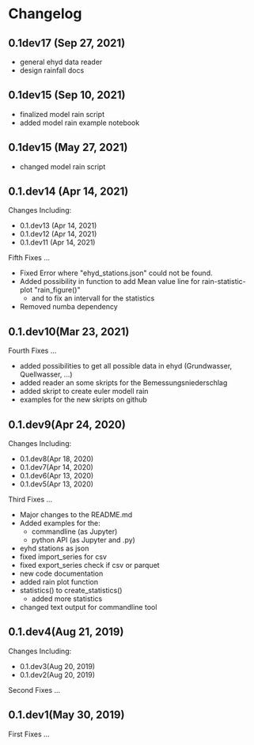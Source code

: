 # Changelog

## 0.1dev17  (Sep 27, 2021)

- general ehyd data reader
- design rainfall docs

## 0.1dev15  (Sep 10, 2021)

- finalized model rain script
- added model rain example notebook

## 0.1dev15  (May 27, 2021)

- changed model rain script

## 0.1.dev14 (Apr 14, 2021)

Changes Including:
- 0.1.dev13 (Apr 14, 2021)
- 0.1.dev12 (Apr 14, 2021)
- 0.1.dev11 (Apr 14, 2021)

Fifth Fixes ...
- Fixed Error where "ehyd_stations.json" could not be found.
- Added possibility in function to add Mean value line for rain-statistic-plot "rain_figure()"
  - and to fix an intervall for the statistics
- Removed numba dependency


## 0.1.dev10(Mar 23, 2021)

Fourth Fixes ...
- added possibilities to get all possible data in ehyd (Grundwasser, Quellwasser, ...)
- added reader an some skripts for the Bemessungsniederschlag
- added skript to create euler modell rain
- examples for the new skripts on github


## 0.1.dev9(Apr 24, 2020)

Changes Including:
- 0.1.dev8(Apr 18, 2020)
- 0.1.dev7(Apr 14, 2020)
- 0.1.dev6(Apr 13, 2020)
- 0.1.dev5(Apr 13, 2020)

Third Fixes ...
- Major changes to the README.md
- Added examples for the:
  - commandline (as Jupyter)
  - python API (as Jupyter and .py)
- eyhd stations as json
- fixed import_series for csv
- fixed export_series check if csv or parquet
- new code documentation
- added rain plot function
- statistics() to create_statistics()
  - added more statistics
- changed text output for commandline tool

## 0.1.dev4(Aug 21, 2019)

Changes Including:
- 0.1.dev3(Aug 20, 2019)
- 0.1.dev2(Aug 20, 2019)

Second Fixes ...

## 0.1.dev1(May 30, 2019)

First Fixes ...